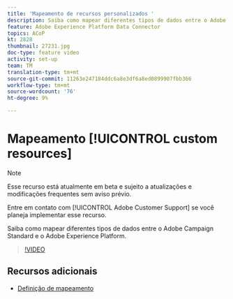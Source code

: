 ```yaml
---
title: 'Mapeamento de recursos personalizados '
description: Saiba como mapear diferentes tipos de dados entre o Adobe Campaign Standard (ACS) e o Adobe Experience Platform (AEP)
feature: Adobe Experience Platform Data Connector
topics: ACoP
kt: 2828
thumbnail: 27231.jpg
doc-type: feature video
activity: set-up
team: TM
translation-type: tm+mt
source-git-commit: 11263e247184ddc6a8e3df6a8ed0899907fbb366
workflow-type: tm+mt
source-wordcount: '76'
ht-degree: 9%

---
```



# Mapeamento [!UICONTROL custom resources]

>[!NOTE]
>
>Esse recurso está atualmente em beta e sujeito a atualizações e modificações frequentes sem aviso prévio.
>
>Entre em contato com [!UICONTROL Adobe Customer Support] se você planeja implementar esse recurso.

Saiba como mapear diferentes tipos de dados entre o Adobe Campaign Standard e o Adobe Experience Platform.

>[!VIDEO](https://video.tv.adobe.com/v/27231?quality=12)

## Recursos adicionais

* [Definição de mapeamento](https://docs.adobe.com/content/help/en/campaign-standard/using/administrating/mapping-campaign-and-aep-data/aep-mapping-definition.html)

